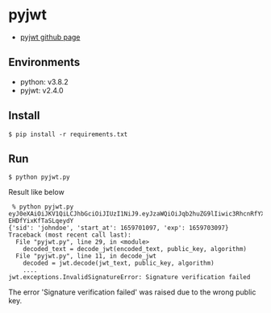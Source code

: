 # pyjwt
- [pyjwt github page](https://github.com/jpadilla/pyjwt)

## Environments
- python: v3.8.2
- pyjwt: v2.4.0

## Install
```shell
$ pip install -r requirements.txt
```

## Run
```shell
$ python pyjwt.py
```

Result like below

```shell
 % python pyjwt.py
eyJ0eXAiOiJKV1QiLCJhbGciOiJIUzI1NiJ9.eyJzaWQiOiJqb2huZG9lIiwic3RhcnRfYXQiOjE2NTk3MDEwOTcsImV4cCI6MTY1OTcwMzA5N30.9pYikqL2ZkYV6Jtc8rmlv6VF-EHDfYixKfTaSLqeydY
{'sid': 'johndoe', 'start_at': 1659701097, 'exp': 1659703097}
Traceback (most recent call last):
  File "pyjwt.py", line 29, in <module>
    decoded_text = decode_jwt(encoded_text, public_key, algorithm)
  File "pyjwt.py", line 11, in decode_jwt
    decoded = jwt.decode(jwt_text, public_key, algorithm)
    ....
jwt.exceptions.InvalidSignatureError: Signature verification failed
```

The error 'Signature verification failed' was raised due to the wrong public key.

